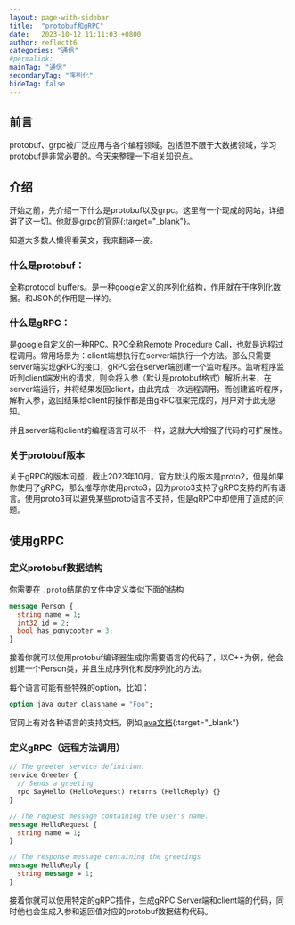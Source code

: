 ```yaml
---
layout: page-with-sidebar
title:  "protobuf和gRPC"
date:   2023-10-12 11:11:03 +0800
author: reflectt6
categories: "通信"
#permalink: 
mainTag: "通信"
secondaryTag: "序列化"
hideTag: false
---
```


## 前言

protobuf、grpc被广泛应用与各个编程领域。包括但不限于大数据领域，学习protobuf是非常必要的。今天来整理一下相关知识点。

## 介绍

开始之前，先介绍一下什么是protobuf以及grpc。这里有一个现成的网站，详细讲了这一切。他就是[grpc的官网](https://grpc.io/docs/what-is-grpc/introduction/){:target="_blank"}。

知道大多数人懒得看英文，我来翻译一波。

### 什么是protobuf：

全称protocol buffers。是一种google定义的序列化结构，作用就在于序列化数据。和JSON的作用是一样的。

### 什么是gRPC：

是google自定义的一种RPC。RPC全称Remote Procedure Call，也就是远程过程调用。常用场景为：client端想执行在server端执行一个方法。那么只需要server端实现gRPC的接口，gRPC会在server端创建一个监听程序。监听程序监听到client端发出的请求，则会将入参（默认是protobuf格式）解析出来，在server端运行，并将结果发回client，由此完成一次远程调用。而创建监听程序，解析入参，返回结果给client的操作都是由gRPC框架完成的，用户对于此无感知。

并且server端和client的编程语言可以不一样，这就大大增强了代码的可扩展性。

### 关于protobuf版本

关于gRPC的版本问题，截止2023年10月。官方默认的版本是proto2，但是如果你使用了gRPC，那么推荐你使用proto3，因为proto3支持了gRPC支持的所有语言。使用proto3可以避免某些proto语言不支持，但是gRPC中却使用了造成的问题。

## 使用gRPC

### 定义protobuf数据结构

你需要在 `.proto`结尾的文件中定义类似下面的结构

```protobuf
message Person {
  string name = 1;
  int32 id = 2;
  bool has_ponycopter = 3;
}
```

接着你就可以使用protobuf编译器生成你需要语言的代码了，以C++为例，他会创建一个Person类，并且生成序列化和反序列化的方法。

每个语言可能有些特殊的option，比如：

```protobuf
option java_outer_classname = "Foo";
```

官网上有对各种语言的支持文档，例如[java文档](https://protobuf.dev/reference/java/java-generated/#invocation){:target="_blank"}

### 定义gRPC（远程方法调用）

```protobuf
// The greeter service definition.
service Greeter {
  // Sends a greeting
  rpc SayHello (HelloRequest) returns (HelloReply) {}
}

// The request message containing the user's name.
message HelloRequest {
  string name = 1;
}

// The response message containing the greetings
message HelloReply {
  string message = 1;
}
```

接着你就可以使用特定的gRPC插件，生成gRPC Server端和client端的代码，同时他也会生成入参和返回值对应的protobuf数据结构代码。

